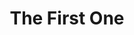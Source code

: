 ---
title: The First One
panels:
 - caption: It started like this ...
   image: https://picsum.photos/600/?random&time=7432323
   link: http://asofterworld.com
   description: This comic panel is the best!
 - caption: And then ...
   image: https://picsum.photos/600/?random&time=2423422342
 - caption: ... it all ended
   image: https://picsum.photos/600/?random&time=2343464564
---